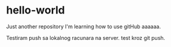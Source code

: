 # hello-world
Just another repository
I'm learning how to use gitHub
aaaaaa.

Testiram push sa lokalnog racunara na server.
test kroz git push.